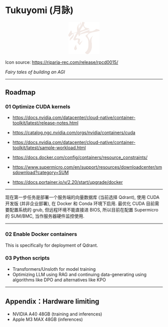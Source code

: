 # Tukuyomi (月詠)

<p align="center">
  <img width="20%" src="./images/rpcd0015_main_obj_1.png" />
</p>

Icon source: https://riparia-rec.com/release/rpcd0015/

*Fairy tales of building an AGI*

---
## Roadmap
### 01 Optimize CUDA kernels

- https://docs.nvidia.com/datacenter/cloud-native/container-toolkit/latest/release-notes.html

- https://catalog.ngc.nvidia.com/orgs/nvidia/containers/cuda

- https://docs.nvidia.com/datacenter/cloud-native/container-toolkit/latest/sample-workload.html

- https://docs.docker.com/config/containers/resource_constraints/

- https://www.supermicro.com/en/support/resources/downloadcenter/smsdownload?category=SUM

- https://docs.portainer.io/v/2.20/start/upgrade/docker

---

现在第一步任务是部署一个服务端的向量数据库 (当前选择 Qdrant),
使用 CUDA 开发版 (并非企业部署), 在 Docker 和 Conda 环境下启用.
最优化 CUDA 目前需要配置系统的 grub, 但远程环境不能直接进 BIOS, 所以目前在配置 Supermicro 的 SUM/BMC, 当作服务器硬件监控使用.

---

### 02 Enable Docker containers

This is specifically for deployment of Qdrant.

### 03 Python scripts

- Transformers/Unsloth for model training
- Optimizing LLM using RAG and continuing data-generating using algorithms like DPO and alternatives like KPO

---

## Appendix：Hardware limiting

- NVIDIA A40 48GB (training and inferences)
- Apple M3 MAX 48GB (inferences)